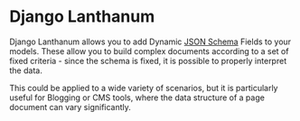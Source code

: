 Django Lanthanum
================

Django Lanthanum allows you to add Dynamic [JSON Schema](https://json-schema.org/) Fields to your models. These allow you to build complex documents according to a set of fixed criteria - since the schema is fixed, it is possible to properly interpret the data.

This could be applied to a wide variety of scenarios, but it is particularly useful for Blogging or CMS tools, where the data structure of a page document can vary significantly.
